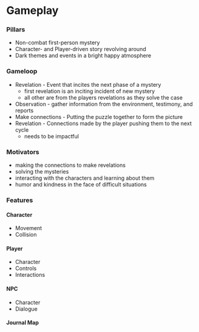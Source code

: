 # Gameplay

### Pillars

- Non-combat first-person mystery
- Character- and Player-driven story revolving around 
- Dark themes and events in a bright happy atmosphere


### Gameloop

- Revelation - Event that incites the next phase of a mystery
	- first revelation is an inciting incident of new mystery
	- all other are from the players revelations as they solve the case
- Observation - gather information from the environment, testimony, and reports
- Make connections - Putting the puzzle together to form the picture
- Revelation - Connections made by the player pushing them to the next cycle
	- needs to be impactful


### Motivators

- making the connections to make revelations
- solving the mysteries
- interacting with the characters and learning about them
- humor and kindness in the face of difficult situations

### Features

#### Character

- Movement
- Collision

#### Player

- Character
- Controls
- Interactions

#### NPC

- Character
- Dialogue

#### Journal Map


#### 
